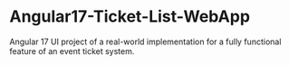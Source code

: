 # Angular17-Ticket-List-WebApp
Angular 17 UI project of a real-world implementation for a fully functional feature of an event ticket system.
